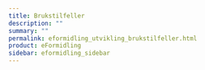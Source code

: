 ```yaml
---
title: Brukstilfeller
description: ""
summary: ""
permalink: eformidling_utvikling_brukstilfeller.html
product: eFormidling
sidebar: eformidling_sidebar
---
```


